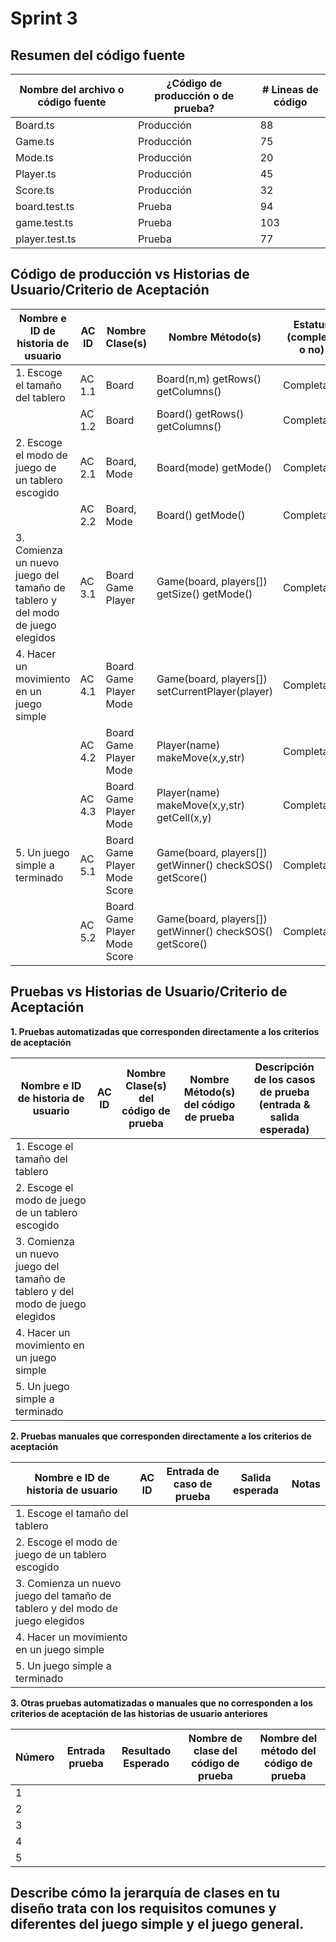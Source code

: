 # Sprint 3

## Resumen del código fuente

| Nombre del archivo o código fuente | ¿Código de producción o de prueba? | # Lineas de código |
|---|---|---|
| Board.ts | Producción | 88 |
| Game.ts | Producción | 75 |
| Mode.ts | Producción | 20 |
| Player.ts | Producción | 45 |
| Score.ts | Producción | 32 |
| board.test.ts | Prueba | 94 |
| game.test.ts | Prueba | 103 |
| player.test.ts | Prueba | 77 |

## Código de producción vs Historias de Usuario/Criterio de Aceptación

| Nombre e ID de historia de usuario | AC ID | Nombre Clase(s) | Nombre Método(s) | Estatus (completo o no) | Notas (opcional) |
|---|---|---|---|---|---|
| 1. Escoge el tamaño del tablero | AC 1.1 | Board | Board(n,m) getRows() getColumns() | Completado | |
| | AC 1.2 | Board | Board() getRows() getColumns() | Completado | |
| 2. Escoge el modo de juego de un tablero escogido | AC 2.1 | Board, Mode | Board(mode) getMode() | Completado | |
| | AC 2.2 | Board, Mode | Board() getMode() | Completado | |
| 3. Comienza un nuevo juego del tamaño de tablero y del modo de juego elegidos | AC 3.1 | Board Game Player | Game(board, players[]) getSize() getMode() | Completado | |
| 4. Hacer un movimiento en un juego simple | AC 4.1 | Board Game Player Mode | Game(board, players[]) setCurrentPlayer(player) | Completado |  |
|  | AC 4.2 | Board Game Player Mode | Player(name) makeMove(x,y,str) | Completado |  |
|  | AC 4.3 | Board Game Player Mode | Player(name) makeMove(x,y,str) getCell(x,y) | Completado |  |
| 5. Un juego simple a terminado | AC 5.1 | Board Game Player Mode Score | Game(board, players[]) getWinner() checkSOS() getScore() | Completado | |
| | AC 5.2 | Board Game Player Mode Score | Game(board, players[]) getWinner() checkSOS() getScore()  | Completado | |

## Pruebas vs Historias de Usuario/Criterio de Aceptación

**1. Pruebas automatizadas que corresponden directamente a los criterios de aceptación**

| Nombre e ID de historia de usuario | AC ID | Nombre Clase(s) del código de prueba | Nombre Método(s) del código de prueba | Descripción de los casos de prueba (entrada & salida esperada) |
|---|---|---|---|---|
| 1. Escoge el tamaño del tablero | | | | | 
| 2. Escoge el modo de juego de un tablero escogido | | | | | 
| 3. Comienza un nuevo juego del tamaño de tablero y del modo de juego elegidos  | | | | | 
| 4. Hacer un movimiento en un juego simple | | | | | 
| 5. Un juego simple a terminado | | | | | 

**2. Pruebas manuales que corresponden directamente a los criterios de aceptación**

| Nombre e ID de historia de usuario | AC ID | Entrada de caso de prueba | Salida esperada | Notas |
|---|---|---|---|---|
| 1. Escoge el tamaño del tablero | | | | | 
| 2. Escoge el modo de juego de un tablero escogido | | | | | 
| 3. Comienza un nuevo juego del tamaño de tablero y del modo de juego elegidos  | | | | | 
| 4. Hacer un movimiento en un juego simple | | | | | 
| 5. Un juego simple a terminado | | | | | 

**3. Otras pruebas automatizadas o manuales que no corresponden a los criterios de aceptación de las historias de usuario anteriores**

| Número | Entrada prueba | Resultado Esperado | Nombre de clase del código de prueba | Nombre del método del código de prueba |
|---|---|---|---|---|
| 1 | | | | | 
| 2 | | | | | 
| 3 | | | | | 
| 4 | | | | | 
| 5 | | | | | 

## Describe cómo la jerarquía de clases en tu diseño trata con los requisitos comunes y diferentes del juego simple y el juego general. 
